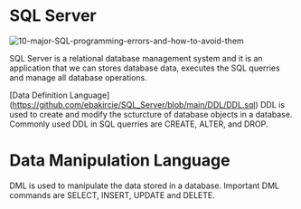 # SQL Server

![10-major-SQL-programming-errors-and-how-to-avoid-them](https://user-images.githubusercontent.com/77506856/165770684-adfffc84-ffd9-411a-a4c5-ad036eb779c4.jpg)

SQL Server is a relational database management system and it is an application that we can stores database data, executes the SQL querries and manage all database operations.

[Data Definition Language] (https://github.com/ebakircie/SQL_Server/blob/main/DDL/DDL.sql)
DDL is used to create and modify the scturcture of database objects in a database. Commonly used DDL in SQL querries are CREATE, ALTER, and DROP.

# Data Manipulation Language 
DML is used to manipulate the data stored in a database. Important DML commands are SELECT, INSERT, UPDATE and DELETE.

